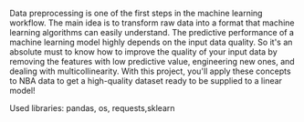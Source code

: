 Data preprocessing is one of the first steps in the machine learning workflow. The main idea is to transform raw data into a format that machine learning algorithms can easily understand. The predictive performance of a machine learning model highly depends on the input data quality. So it's an absolute must to know how to improve the quality of your input data by removing the features with low predictive value, engineering new ones, and dealing with multicollinearity. With this project, you'll apply these concepts to NBA data to get a high-quality dataset ready to be supplied to a linear model!

Used libraries: pandas, os, requests,sklearn
